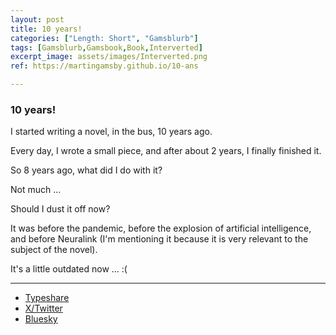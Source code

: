 ```yaml
---
layout: post
title: 10 years!
categories: ["Length: Short", "Gamsblurb"]
tags: [Gamsblurb,Gamsbook,Book,Interverted]
excerpt_image: assets/images/Interverted.png
ref: https://martingamsby.github.io/10-ans

---
```


### **10 years!**

I started writing a novel, in the bus, 10 years ago.

Every day, I wrote a small piece, and after about 2 years, I finally finished it.

So 8 years ago, what did I do with it?

Not much ...

Should I dust it off now?

It was before the pandemic, before the explosion of artificial intelligence, and before Neuralink (I'm mentioning it because it is very relevant to the subject of the novel).

It's a little outdated now ... :(

---

- [Typeshare](https://typeshare.co/martingamsby/posts/10-years-865d3)
- [X/Twitter](https://x.com/Martin_Gamsby/status/1939108829414694992)
- [Bluesky](https://bsky.app/profile/martingamsby.bsky.social/post/3lspdu5m45h2x)

